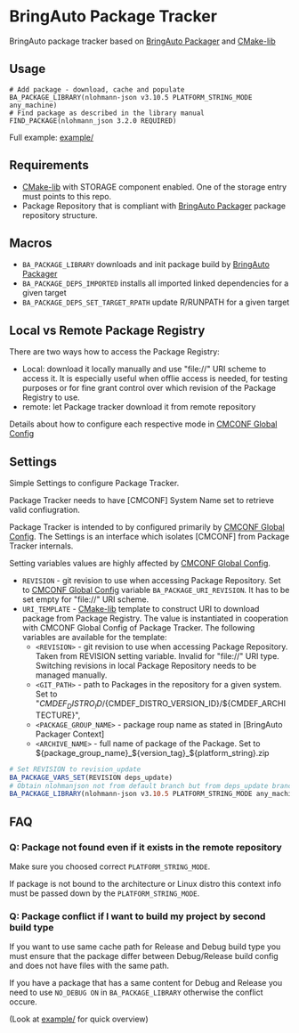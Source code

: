 
# BringAuto Package Tracker

BringAuto package tracker based on [BringAuto Packager] and [CMake-lib]

## Usage

```
# Add package - download, cache and populate
BA_PACKAGE_LIBRARY(nlohmann-json v3.10.5 PLATFORM_STRING_MODE any_machine)
# Find package as described in the library manual 
FIND_PACKAGE(nlohmann_json 3.2.0 REQUIRED)
```

Full example: [example/]

## Requirements

- [CMake-lib] with STORAGE component enabled. One of the storage entry must points to this repo.
- Package Repository that is compliant with [BringAuto Packager] package repository structure.


## Macros

- `BA_PACKAGE_LIBRARY` downloads and init package build by [BringAuto Packager]
- `BA_PACKAGE_DEPS_IMPORTED` installs all imported linked dependencies for a given target
- `BA_PACKAGE_DEPS_SET_TARGET_RPATH` update R/RUNPATH for a given target

## Local vs Remote Package Registry

There are two ways how to access the Package Registry:

- Local: download it locally manually and use "file://" URI scheme to access it.
  It is especially useful when offlie access is needed, for testing purposes
  or for fine grant control over which revision of the Package Registry to use.
- remote: let Package tracker download it from remote repository

Details about how to configure each respective mode in [CMCONF Global Config]

## Settings

Simple Settings to configure Package Tracker.

Package Tracker needs to have [CMCONF] System Name set to retrieve valid confiugration.

Package Tracker is intended to by configured primarily by [CMCONF Global Config].
The Settings is an interface which isolates [CMCONF] from Package Tracker internals.

Setting variables values are highly affected by [CMCONF Global Config].

- `REVISION` - git revision to use when accessing Package Repository.
  Set to [CMCONF Global Config] variable `BA_PACKAGE_URI_REVISION`.
  It has to be set empty for "file://" URI scheme.
- `URI_TEMPLATE` - [CMake-lib] template to construct URI to download package from Package Registry.
   The value is instantiated in cooperation with CMCONF Global Config of Package Tracker.
   The following variables are available for the template:
    - `<REVISION>` - git revision to use when accessing Package Repository.
      Taken from REVISION setting variable. Invalid for "file://" URI type. Switching revisions in local
      Package Repository needs to be managed manually.
    - `<GIT_PATH>` - path to Packages in the repository for a given system. Set to "${CMDEF_DISTRO_ID}/${CMDEF_DISTRO_VERSION_ID}/${CMDEF_ARCHITECTURE}",
    - `<PACKAGE_GROUP_NAME>` - package roup name as stated in [BringAuto Packager Context] 
    - `<ARCHIVE_NAME>` - full name of package of the Package. Set to ${package_group_name}_${version_tag}_${platform_string}.zip

```cmake
# Set REVISION to revision_update
BA_PACKAGE_VARS_SET(REVISION deps_update)
# Obtain nlohmanjson not from default branch but from deps_update branch
BA_PACKAGE_LIBRARY(nlohmann-json v3.10.5 PLATFORM_STRING_MODE any_machine)
```

## FAQ

### Q: Package not found even if it exists in the remote repository

Make sure you choosed correct `PLATFORM_STRING_MODE`.

If package is not bound to the architecture or Linux distro this context info must be passed down by the `PLATFORM_STRING_MODE`.

### Q: Package conflict if I want to build my project by second build type

If you want to use same cache path for Release and Debug build type
you must ensure that the package differ between Debug/Release build config
and does not have files with the same path.

If you have a package that has a same content for Debug and Release you need to
use `NO_DEBUG ON` in `BA_PACKAGE_LIBRARY` otherwise the conflict occure.

(Look at [example/] for quick overview)



[BringAuto Packager]: https://github.com/bringauto/packager
[CMCONF Global Config]: ./doc/GlobalConfiguration.md
[CMake-lib]: https://github.com/cmakelib/cmakelib
[bringAuto Packger Context]: https://github.com/bacpack-system/packager/blob/master/doc/ContextStructure.md
[example/]: example/